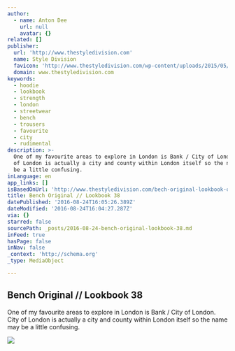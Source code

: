 ```yaml
---
author:
  - name: Anton Dee
    url: null
    avatar: {}
related: []
publisher:
  url: 'http://www.thestyledivision.com'
  name: Style Division
  favicon: 'http://www.thestyledivision.com/wp-content/uploads/2015/05/favicon2-copy.png'
  domain: www.thestyledivision.com
keywords:
  - hoodie
  - lookbook
  - strength
  - london
  - streetwear
  - bench
  - trousers
  - favourite
  - city
  - rudimental
description: >-
  One of my favourite areas to explore in London is Bank / City of London. City
  of London is actually a city and county within London itself so the name may
  be a little confusing.
inLanguage: en
app_links: []
isBasedOnUrl: 'http://www.thestyledivision.com/bech-original-lookbook-ootd'
title: Bench Original // Lookbook 38
datePublished: '2016-08-24T16:05:26.389Z'
dateModified: '2016-08-24T16:04:27.287Z'
via: {}
starred: false
sourcePath: _posts/2016-08-24-bench-original-lookbook-38.md
inFeed: true
hasPage: false
inNav: false
_context: 'http://schema.org'
_type: MediaObject

---
```

<article style=""><h1>Bench Original // Lookbook 38</h1><p>One of my favourite areas to explore in London is Bank / City of London. City of London is actually a city and county within London itself so the name may be a little confusing.</p><img src="http://www.thestyledivision.com/wp-content/uploads/2016/08/bench-originals-love-hood-lookbook-london-street-style-3.jpg" /></article>